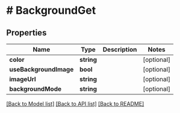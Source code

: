 # # BackgroundGet

## Properties

Name | Type | Description | Notes
------------ | ------------- | ------------- | -------------
**color** | **string** |  | [optional] 
**useBackgroundImage** | **bool** |  | [optional] 
**imageUrl** | **string** |  | [optional] 
**backgroundMode** | **string** |  | [optional] 

[[Back to Model list]](../../README.md#documentation-for-models) [[Back to API list]](../../README.md#documentation-for-api-endpoints) [[Back to README]](../../README.md)


